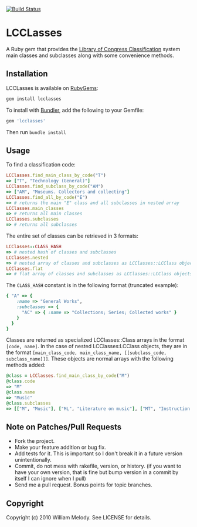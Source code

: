 [![Build Status](https://travis-ci.org/xwmx/lcclasses.svg?branch=master)](https://travis-ci.org/xwmx/lcclasses)

# LCCLasses

A Ruby gem that provides the
[Library of Congress Classification](https://www.loc.gov/catdir/cpso/lcc.html)
system main classes and subclasses along with some convenience methods.

## Installation

LCCLasses is available on [RubyGems](https://rubygems.org/gems/lcclasses):

```bash
gem install lcclasses
```

To install with [Bundler](https://bundler.io/), add the following to your
Gemfile:

```ruby
gem 'lcclasses'
```

Then run `bundle install`

## Usage

To find a classification code:

```ruby
LCClasses.find_main_class_by_code("T")
=> ["T", "Technology (General)"]
LCClasses.find_subclass_by_code("AM")
=> ["AM", "Museums. Collectors and collecting"]
LCClasses.find_all_by_code("E")
=> # returns the main "E" class and all subclasses in nested array
LCClasses.main_classes
=> # returns all main classes
LCClasses.subclasses
=> # returns all subclasses
```

The entire set of classes can be retrieved in 3 formats:

```ruby
LCClasses::CLASS_HASH
=> # nested hash of classes and subclasses
LCClasses.nested
=> # nested array of classes and subclasses as LCClasses::LCClass objects
LCClasses.flat
=> # flat array of classes and subclasses as LCClasses::LCClass objects
```

The `CLASS_HASH` constant is in the following format (truncated example):

```ruby
{ "A" => {
    :name => "General Works",
    :subclasses => {
      "AC" => { :name => "Collections; Series; Collected works" }
    }
  }
}
```

Classes are returned as specialized LCClasses::Class arrays in the format
`[code, name]`. In the case of nested LCClasses:LCClass objects, they are in
the format
`[main_class_code, main_class_name, [[subclass_code, subclass_name]]]`.
These objects are normal arrays with the following methods added:

```ruby
@class = LCClasses.find_main_class_by_code("M")
@class.code
=> "M"
@class.name
=> "Music"
@class.subclasses
=> [["M", "Music"], ["ML", "Literature on music"], ["MT", "Instruction and study"]]
```

## Note on Patches/Pull Requests

* Fork the project.
* Make your feature addition or bug fix.
* Add tests for it. This is important so I don't break it in a
  future version unintentionally.
* Commit, do not mess with rakefile, version, or history.
  (if you want to have your own version, that is fine but
   bump version in a commit by itself I can ignore when I pull)
* Send me a pull request. Bonus points for topic branches.

## Copyright

Copyright (c) 2010 William Melody. See LICENSE for details.
